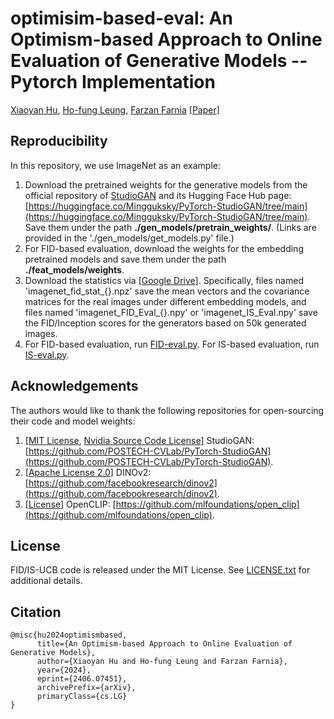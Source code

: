 # optimisim-based-eval: An Optimism-based Approach to Online Evaluation of Generative Models -- Pytorch Implementation

[Xiaoyan Hu](https://yannxiaoyanhu.github.io), [Ho-fung Leung](http://www.cse.cuhk.edu.hk/~lhf/), [Farzan Farnia](https://www.cse.cuhk.edu.hk/~farnia/Home.html) [[Paper](https://arxiv.org/abs/2406.07451)]

## Reproducibility

In this repository, we use ImageNet as an example:

1. Download the pretrained weights for the generative models from the official repository of [StudioGAN](https://github.com/POSTECH-CVLab/PyTorch-StudioGAN) and its Hugging Face Hub page: [https://huggingface.co/Mingguksky/PyTorch-StudioGAN/tree/main](https://huggingface.co/Mingguksky/PyTorch-StudioGAN/tree/main). Save them under the path **./gen_models/pretrain_weights/**. (Links are provided in the './gen_models/get_models.py' file.) 
2. For FID-based evaluation, download the weights for the embedding pretrained models and save them under the path **./feat_models/weights**. 
3. Download the statistics via [[Google Drive](https://drive.google.com/drive/folders/1lrNfbp9MjDAMKcTOtVNPcAwAZqlMXWVS?usp=share_link)]. Specifically, files named 'imagenet_fid_stat_{}.npz' save the mean vectors and the covariance matrices for the real images under different embedding models, and files named 'imagenet_FID_Eval_{}.npy' or 'imagenet_IS_Eval.npy' save the FID/Inception scores for the generators based on 50k generated images.
4. For FID-based evaluation, run [FID-eval.py](https://github.com/yannxiaoyanhu/optimism-based-eval/blob/main/FID-eval.py). For IS-based evaluation, run [IS-eval.py](https://github.com/yannxiaoyanhu/optimism-based-eval/blob/main/IS-eval.py).


## Acknowledgements

The authors would like to thank the following repositories for open-sourcing their code and model weights:

1. [[MIT License](https://github.com/POSTECH-CVLab/PyTorch-StudioGAN/blob/master/LICENSE), [Nvidia Source Code License](https://github.com/POSTECH-CVLab/PyTorch-StudioGAN/blob/master/LICENSE-NVIDIA)] StudioGAN: [https://github.com/POSTECH-CVLab/PyTorch-StudioGAN](https://github.com/POSTECH-CVLab/PyTorch-StudioGAN).
2. [[Apache License 2.0](https://github.com/facebookresearch/dinov2/blob/main/LICENSE)] DINOv2: [https://github.com/facebookresearch/dinov2](https://github.com/facebookresearch/dinov2).
3. [[License](https://github.com/mlfoundations/open_clip/blob/main/LICENSE)] OpenCLIP: [https://github.com/mlfoundations/open_clip](https://github.com/mlfoundations/open_clip).


## License

FID/IS-UCB code is released under the MIT License. See [LICENSE.txt](https://github.com/yannxiaoyanhu/optimism-based-eval/blob/main/LICENSE.txt) for additional details.

## Citation
```
@misc{hu2024optimismbased,
      title={An Optimism-based Approach to Online Evaluation of Generative Models}, 
      author={Xiaoyan Hu and Ho-fung Leung and Farzan Farnia},
      year={2024},
      eprint={2406.07451},
      archivePrefix={arXiv},
      primaryClass={cs.LG}
}
```
